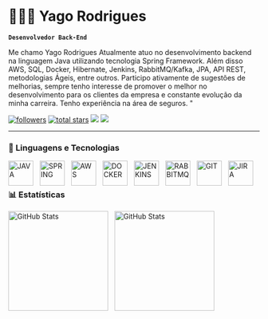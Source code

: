 # 👨🏼‍💻 Yago Rodrigues

**`Desenvolvedor Back-End`**

Me chamo Yago Rodrigues Atualmente atuo no desenvolvimento backend na linguagem Java utilizando tecnologia Spring Framework. Além disso AWS, SQL, Docker, Hibernate, Jenkins, RabbitMQ/Kafka, JPA, API REST, metodologias Ágeis, entre outros. Participo ativamente de sugestões de melhorias, sempre tenho interesse de promover o melhor no desenvolvimento para os clientes da empresa e constante evolução da minha carreira. Tenho experiência na área de seguros.
"
 <p align="left">
      <a href="https://github.com/YagoRodrigues23?tab=followers">
         <img
           alt="followers" title="Follow me on Github" src="https://custom-icon-badges.demolab.com/github/followers/YagoRodrigues23?color=236ad3&labelColor=1155ba&style=for-the-badge&logo=person-add&label=Follow&logoColor=white"/></a>
      <a href="https://github.com/YagoRodrigues23?tab=repositories&sort=stargazers">
         <img
           alt="total stars" title="Total stars on GitHub" src="https://custom-icon-badges.demolab.com/github/stars/YagoRodrigues23?color=55960c&style=for-the-badge&labelColor=488207&logo=star"/></a>
         <a 
         href="www.linkedin.com/in/yagoo-rodrigues" target="_blank"><img
          src="https://img.shields.io/badge/-LinkedIn-%230077B5?style=for-the-badge&logo=linkedin&logoColor=white" target="_blank"></a>
           <a href = "mailto:contatoyagocx12329@gmail.com"><img
            src="https://img.shields.io/badge/-Gmail-%23333?style=for-the-badge&logo=gmail&logoColor=Red" target="_Red"></a>
</p>

---
### 🤖 Linguagens e Tecnologias


<img 
align="left" 
    alt="JAVA"
    title="jAVA" 
    width="50px" 
    style="padding-right: 10px;"
    src="https://cdn.jsdelivr.net/gh/devicons/devicon@latest/icons/java/java-original-wordmark.svg" 
/>


<img 
align="left" 
    alt="SPRING"
    title="SPRING" 
    width="50px" 
    style="padding-right: 10px;"
    src="https://cdn.jsdelivr.net/gh/devicons/devicon@latest/icons/spring/spring-original.svg" />
          


<img 
align="left" 
    alt="AWS"
    title="AWS" 
    width="50px" 
    style="padding-right: 10px;"
    src="https://cdn.jsdelivr.net/gh/devicons/devicon@latest/icons/amazonwebservices/amazonwebservices-plain-wordmark.svg" />


<img 
align="left" 
    alt="DOCKER"
    title="DOCKER" 
    width="50px" 
    style="padding-right: 10px;"
    src="https://cdn.jsdelivr.net/gh/devicons/devicon@latest/icons/docker/docker-original.svg" />


<img 
align="left" 
    alt="JENKINS"
    title="jENKINS" 
    width="50px" 
    style="padding-right: 10px;"
    src="https://cdn.jsdelivr.net/gh/devicons/devicon@latest/icons/jenkins/jenkins-original.svg" />


<img 
align="left" 
    alt="RABBITMQ"
    title="RABBITMQ" 
    width="50px" 
    style="padding-right: 10px;"
    src="https://cdn.jsdelivr.net/gh/devicons/devicon@latest/icons/rabbitmq/rabbitmq-original.svg" />
          

<img 
align="left" 
    alt="GIT"
    title="GIT" 
    width="50px" 
    style="padding-right: 10px;"
    src="https://cdn.jsdelivr.net/gh/devicons/devicon@latest/icons/git/git-original.svg" />



<img 
align="left" 
    alt="JIRA"
    title="JIRA" 
    width="50px" 
    style="padding-right: 10px;"
    src="https://cdn.jsdelivr.net/gh/devicons/devicon@latest/icons/jira/jira-original.svg" />
          
<br/>
<br/>

### 📊 Estatísticas

<p>
  <img 
    align="left" 
    alt="GitHub Stats" 
    height="200" 
    style="padding-right: 10px;" 
    src="https://github-readme-stats.vercel.app/api?username=YagoRodrigues23&show_icons=true&theme=tokyonight&include_all_commits=true&locale=pt-br" 
  />

<img 
      align="left" 
      alt="GitHub Stats" 
      height="200"
      style="padding-right: 10px"
      src="https://github-readme-stats.vercel.app/api/top-langs/?username=YagoRodrigues23&theme=tokyonight&layout=compact&custom_title=Tecnologias&langs_count=7" 
  />


</p>
